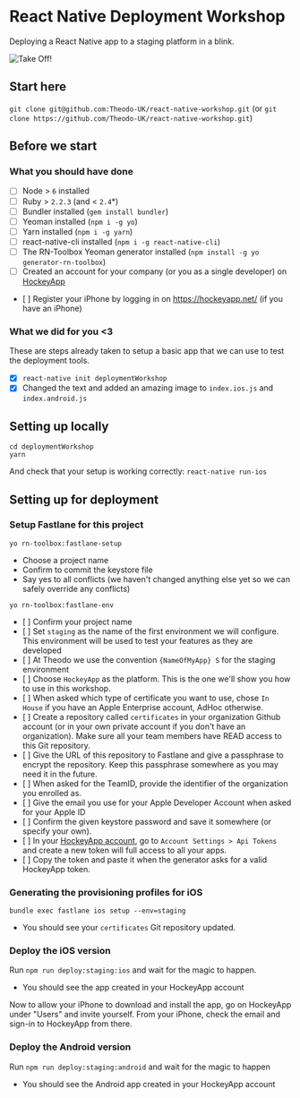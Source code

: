 # React Native Deployment Workshop

Deploying a React Native app to a staging platform in a blink.

![Take Off!](https://media.giphy.com/media/3oriNYQX2lC6dfW2Ji/giphy.gif "Logo Title Text 1")
## Start here

`git clone git@github.com:Theodo-UK/react-native-workshop.git`
(or `git clone https://github.com/Theodo-UK/react-native-workshop.git`)

## Before we start

### What you should have done

- [ ] Node > `6` installed
- [ ] Ruby > `2.2.3` (and < `2.4`*)
- [ ] Bundler installed (`gem install bundler`)
- [ ] Yeoman installed (`npm i -g yo`)
- [ ] Yarn installed (`npm i -g yarn`)
- [ ] react-native-cli installed (`npm i -g react-native-cli`)
- [ ] The RN-Toolbox Yeoman generator installed (`npm install -g yo generator-rn-toolbox`)
- [ ] Created an account for your company (or you as a single developer) on [HockeyApp](https://hockeyapp.net/)
- [ ] Register your iPhone by logging in on https://hockeyapp.net/ (if you have an iPhone)

### What we did for you <3

These are steps already taken to setup a basic app that we can use to test the deployment tools.

- [x] `react-native init deploymentWorkshop`
- [x] Changed the text and added an amazing image to `index.ios.js` and `index.android.js`

## Setting up locally

```
cd deploymentWorkshop
yarn
```

And check that your setup is working correctly: `react-native run-ios`

## Setting up for deployment

### Setup Fastlane for this project

`yo rn-toolbox:fastlane-setup`

- Choose a project name
- Confirm to commit the keystore file
- Say yes to all conflicts (we haven't changed anything else yet so we can safely override any conflicts)

`yo rn-toolbox:fastlane-env`

- [ ] Confirm your project name
- [ ] Set `staging` as the name of the first environment we will configure. This environment will be used to test your features as they are developed
- [ ] At Theodo we use the convention `{NameOfMyApp} S` for the staging environment
- [ ] Choose `HockeyApp` as the platform. This is the one we'll show you how to use in this workshop.
- [ ] When asked which type of certificate you want to use, chose `In House` if you have an Apple Enterprise account, AdHoc otherwise.
- [ ] Create a repository called `certificates` in your organization Github account (or in your own private account if you don't have an organization). Make sure all your team members have READ access to this Git repository.
- [ ] Give the URL of this repository to Fastlane and give a passphrase to encrypt the repository. Keep this passphrase somewhere as you may need it in the future.
- [ ] When asked for the TeamID, provide the identifier of the organization you enrolled as.
- [ ] Give the email you use for your Apple Developer Account when asked for your Apple ID
- [ ] Confirm the given keystore password and save it somewhere (or specify your own).
- [ ] In your [HockeyApp account](https://rink.hockeyapp.net/manage/auth_tokens), go to `Account Settings > Api Tokens` and create a new token will full access to all your apps.
- [ ] Copy the token and paste it when the generator asks for a valid HockeyApp token.

### Generating the provisioning profiles for iOS

```
bundle exec fastlane ios setup --env=staging
```

- You should see your `certificates` Git repository updated.

### Deploy the iOS version

Run `npm run deploy:staging:ios` and wait for the magic to happen.

- You should see the app created in your HockeyApp account


Now to allow your iPhone to download and install the app, go on HockeyApp under "Users" and invite yourself. From your iPhone, check the email and sign-in to HockeyApp from there. 

### Deploy the Android version

Run `npm run deploy:staging:android` and wait for the magic to happen

- You should see the Android app created in your HockeyApp account





